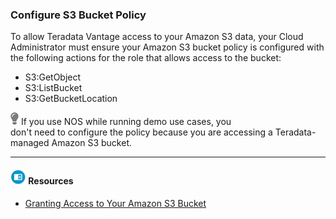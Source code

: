 ### Configure S3 Bucket Policy

To allow Teradata Vantage access to your Amazon S3 data, your Cloud Administrator must ensure your Amazon S3 bucket policy is configured with the following actions for the role that allows access to the bucket:

* S3:GetObject
* S3:ListBucket
* S3:GetBucketLocation

![../Images/cov-icn-tip.png](../Images/cov-icn-tip.png) If you use NOS while running demo use cases, you don't need to configure the policy because you are accessing a Teradata-managed Amazon S3 bucket.

- - -

#### ![../Images/fluto-icn-resources.png](../Images/fluto-icn-resources.png) Resources
 
* [Granting Access to Your Amazon S3 Bucket](https://docs.teradata.com/r/dLArVI09J62c8byzVbHMtw/ZoppFkelEPzGKiDT1A~Jbw)